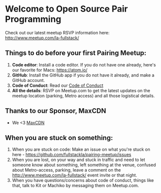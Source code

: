 # Welcome to Open Source Pair Programming

Check out our latest meetup RSVP information here: http://www.meetup.com/la-fullstack/

## Things to do before your first Pairing Meetup:
1. **Code editor**: Install a code editor. If you do not have one already, here's our favorite for Macs: https://atom.io/
2. **GitHub**: Install the GitHub app if you do not have it already, and make a GitHub account.
3. **Code of Conduct**: Read our [Code of Conduct](https://www.girldevelopit.com/code-of-conduct)
4. **All the details**: RSVP on Meetup.com to get the latest updates on the meetup location (parking, Metro access) and all those logistical details.

## Thanks to our Sponsor, MaxCDN
- We <3 [MaxCDN](https://github.com/maxcdn)

## When you are stuck on something:
1. When you are stuck on code: Make an issue on what you're stuck on here - https://github.com/fullstackla/pairing-meetup/issues
2. When you are lost, on your way and stuck in traffic and need to let someone know about something, left something at the venue, confused about Metro-access, parking, leave a comment on the http://www.meetup.com/la-fullstack/ event invite or that night.
3. When you have questions/concerns about code of conduct, things like that, talk to Kit or Machiko by messaging them on Meetup.com.

